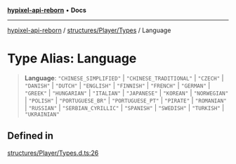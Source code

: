 [**hypixel-api-reborn**](../../../../README.md) • **Docs**

***

[hypixel-api-reborn](../../../../modules.md) / [structures/Player/Types](../README.md) / Language

# Type Alias: Language

> **Language**: `"CHINESE_SIMPLIFIED"` \| `"CHINESE_TRADITIONAL"` \| `"CZECH"` \| `"DANISH"` \| `"DUTCH"` \| `"ENGLISH"` \| `"FINNISH"` \| `"FRENCH"` \| `"GERMAN"` \| `"GREEK"` \| `"HUNGARIAN"` \| `"ITALIAN"` \| `"JAPANESE"` \| `"KOREAN"` \| `"NORWEGIAN"` \| `"POLISH"` \| `"PORTUGUESE_BR"` \| `"PORTUGUESE_PT"` \| `"PIRATE"` \| `"ROMANIAN"` \| `"RUSSIAN"` \| `"SERBIAN_CYRILLIC"` \| `"SPANISH"` \| `"SWEDISH"` \| `"TURKISH"` \| `"UKRAINIAN"`

## Defined in

[structures/Player/Types.d.ts:26](https://github.com/Kathund/REBORN-docs-TEST/blob/226e7f6a62bb6bca87ef0828ac84e9098d59f860/src/structures/Player/Types.d.ts#L26)

